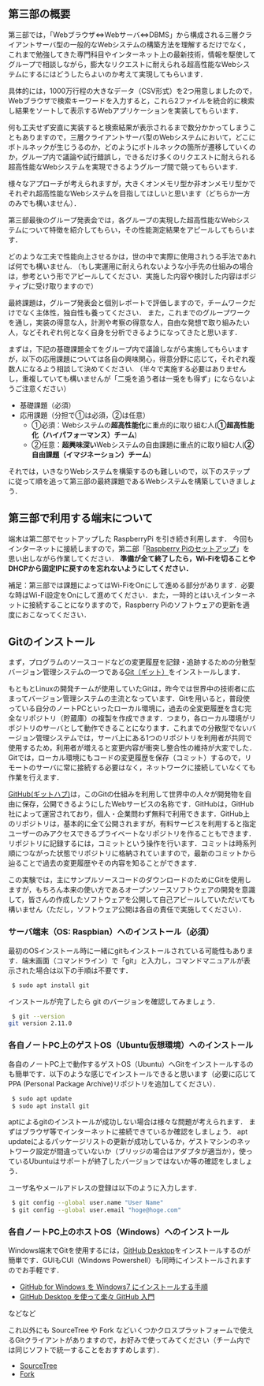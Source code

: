 ## 第三部の概要

第三部では，「Webブラウザ<=>Webサーバ<=>DBMS」から構成される三層クライアントサーバ型の一般的なWebシステムの構築方法を理解するだけでなく，これまで勉強してきた専門科目やインターネット上の最新技術，情報を駆使してグループで相談しながら，膨大なリクエストに耐えられる超高性能なWebシステムにするにはどうしたらよいのか考えて実現してもらいます．


具体的には，1000万行程の大きなデータ（CSV形式）を2つ用意しましたので，Webブラウザで検索キーワードを入力すると，これら2ファイルを統合的に検索し結果をソートして表示するWebアプリケーションを実装してもらいます．

何も工夫せず安直に実装すると検索結果が表示されるまで数分かかってしまうこともありますので，三層クライアントサーバ型のWebシステムにおいて，どこにボトルネックが生じうるのか，どのようにボトルネックの箇所が遷移していくのか，グループ内で議論や試行錯誤し，できるだけ多くのリクエストに耐えられる超高性能なWebシステムを実現できるようグループ間で競ってもらいます．

様々なアプローチが考えられますが，大きくオンメモリ型か非オンメモリ型かでそれぞれ超高性能なWebシステムを目指してほしいと思います（どちらか一方のみでも構いません）．


第三部最後のグループ発表会では，各グループの実現した超高性能なWebシステムについて特徴を紹介してもらい，その性能測定結果をアピールしてもらいます．

どのような工夫で性能向上させるかは，世の中で実際に使用されうる手法であれば何でも構いません.
（もし実運用に耐えられないような小手先の仕組みの場合は，参考という形でアピールしてください．実施した内容や検討した内容はポジティブに受け取りますので）


最終課題は，グループ発表会と個別レポートで評価しますので，チームワークだけでなく主体性，独自性も養ってください．
また，これまでのグループワークを通し，実装の得意な人，計測や考察の得意な人，自由な発想で取り組みたい人，などそれぞれ何となく自身を分析できるようになってきたと思います．

まずは，下記の基礎課題全てをグループ内で議論しながら実施してもらいますが，以下の応用課題については各自の興味関心，得意分野に応じて，それぞれ複数人になるよう相談して決めてください.
（半々で実施する必要はありませんし，重複していても構いませんが「二兎を追う者は一兎をも得ず」にならないようご注意ください）

-   基礎課題（必須）
-   応用課題（分担で①は必須，②は任意）
    -   ①必須：Webシステムの**超高性能化**に重点的に取り組む人(**①超高性能化（ハイパフォーマンス）チーム**)
    -   ②任意：**超興味深い**Webシステムの自由課題に重点的に取り組む人(**②自由課題（イマジネーション）チーム**)

それでは，いきなりWebシステムを構築するのも難しいので，以下のステップに従って順を追って第三部の最終課題であるWebシステムを構築していきましょう．

## 第三部で利用する端末について

端末は第二部でセットアップした RaspberryPi を引き続き利用します． 今回もインターネットに接続しますので，第二部「[Raspberry Piのセットアップ](https://exp1.inf.shizuoka.ac.jp/Raspberry_Pi%E3%81%AE%E3%82%BB%E3%83%83%E3%83%88%E3%82%A2%E3%83%83%E3%83%97 "Raspberry Piのセットアップ")」を思い出しながら作業してください．
**準備が全て終了したら，Wi-Fiを切ることやDHCPから固定IPに戻すのを忘れないようにしてください．**

補足：第三部では課題によってはWi-FiをOnにして進める部分があります．必要な時はWi-Fi設定をOnにして進めてください．また，一時的とはいえインターネットに接続することになりますので，Raspberry Piのソフトウェアの更新を適度におこなってください．

## Gitのインストール

まず，プログラムのソースコードなどの変更履歴を記録・追跡するための分散型バージョン管理システムの一つである[Git（ギット）](http://git-scm.com/)をインストールします．

もともとLinuxの開発チームが使用していたGitは，昨今では世界中の技術者に広まってバージョン管理システムの主流となっています．Gitを用いると，普段使っている自分のノートPCといったローカル環境に，過去の全変更履歴を含む完全なリポジトリ（貯蔵庫）の複製を作成できます．つまり，各ローカル環境がリポジトリのサーバとして動作できることになります．これまでの分散型でないバージョン管理システムでは，サーバ上にある1つのリポジトリを利用者が共同で使用するため，利用者が増えると変更内容が衝突し整合性の維持が大変でした．Gitでは，ローカル環境にもコードの変更履歴を保存（コミット）するので，リモートのサーバに常に接続する必要はなく，ネットワークに接続していなくても作業を行えます．

[GitHub(ギットハブ)](https://github.com/)は，このGitの仕組みを利用して世界中の人々が開発物を自由に保存，公開できるようにしたWebサービスの名称です．GitHubは，GitHub社によって運営されており，個人・企業問わず無料で利用できます．GitHub上のリポジトリは，基本的に全て公開されますが，有料サービスを利用すると指定ユーザーのみアクセスできるプライベートなリポジトリを作ることもできます．リポジトリに記録するには，コミットという操作を行います．コミットは時系列順につながった状態でリポジトリに格納されていますので，最新のコミットから辿ることで過去の変更履歴やその内容を知ることができます．

この実験では，主にサンプルソースコードのダウンロードのためにGitを使用しますが，もちろん本来の使い方であるオープンソースソフトウェアの開発を意識して，皆さんの作成したソフトウェアを公開して自己アピールしていただいても構いません（ただし，ソフトウェア公開は各自の責任で実施してください）．

### サーバ端末（OS: Raspbian）へのインストール（必須）

最初のOSインストール時に一緒にgitもインストールされている可能性もあります．端末画面（コマンドライン）で「git」と入力し，コマンドマニュアルが表示された場合は以下の手順は不要です．

```sh
 $ sudo apt install git
```

インストールが完了したら git のバージョンを確認してみましょう．

```sh
 $ git --version
git version 2.11.0

```

### 各自ノートPC上のゲストOS（Ubuntu仮想環境）へのインストール

各自のノートPC上で動作するゲストOS（Ubuntu）へGitをインストールするのも簡単です．以下のような感じでインストールできると思います（必要に応じてPPA (Personal Package Archive)リポジトリを追加してください）．

```sh
 $ sudo apt update
 $ sudo apt install git
```

aptによるgitのインストールが成功しない場合は様々な問題が考えられます． まずはブラウザ等でインターネットに接続できているか確認をしましょう． apt updateによるパッケージリストの更新が成功しているか，ゲストマシンのネットワーク設定が間違っていないか（ブリッジの場合はアダプタが適当か），使っているUbuntuはサポートが終了したバージョンではないか等の確認をしましょう．

ユーザ名やメールアドレスの登録は以下のように入力します．

```sh
 $ git config --global user.name "User Name"
 $ git config --global user.email "hoge@hoge.com"
```

### 各自ノートPC上のホストOS（Windows）へのインストール

Windows端末でGitを使用するには，[GitHub Desktop](https://desktop.github.com/)をインストールするのが簡単です．GUIもCUI（Windows Powershell）も同時にインストールされますのでお手軽です．

-   [GitHub for Windows を Windows7 にインストールする手順](http://qiita.com/busonx/items/4a1ce97885ceaab4c477)
-   [GitHub Desktop を使って楽々 GitHub 入門](http://yohshiy.blog.fc2.com/blog-entry-326.html)

などなど

これ以外にも SourceTree や Fork などいくつかクロスプラットフォームで使えるGitクライアントがありますので，お好みで使ってみてください（チーム内では同じソフトで統一することをおすすめします）．

-   [SourceTree](https://www.sourcetreeapp.com/)
-   [Fork](https://git-fork.com/)